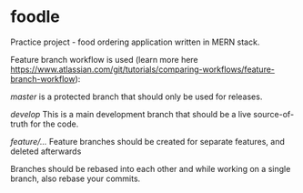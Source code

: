 # foodle
Practice project - food ordering application written in MERN stack.

Feature branch workflow is used (learn more here https://www.atlassian.com/git/tutorials/comparing-workflows/feature-branch-workflow): 

*master* is a protected branch that should only be used for releases.

*develop* This is a main development branch that should be a live source-of-truth for the code.

*feature/...* Feature branches should be created for separate features, and deleted afterwards

Branches should be rebased into each other and while working on a single branch, also rebase your commits.
